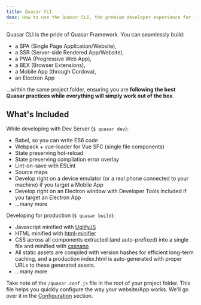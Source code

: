 ```yaml
---
title: Quasar CLI
desc: How to use the Quasar CLI, the premium developer experience for free.
---
```


Quasar CLI is the pride of Quasar Framework. You can seamlessly build:
* a SPA (Single Page Application/Website),
* a SSR (Server-side Rendered App/Website),
* a PWA (Progressive Web App),
* a BEX (Browser Extensions),
* a Mobile App (through Cordova),
* an Electron App

...within the same project folder, ensuring you are **following the best Quasar practices while everything will simply work out of the box**.

<q-btn push no-caps color="brand-primary" icon-right="launch" label="Install Quasar CLI" to="/quasar-cli/installation" class="q-mt-md" />

## What's Included

While developing with Dev Server (`$ quasar dev`):
* Babel, so you can write ES6 code
* Webpack + vue-loader for Vue SFC (single file components)
* State preserving hot-reload
* State preserving compilation error overlay
* Lint-on-save with ESLint
* Source maps
* Develop right on a device emulator (or a real phone connected to your machine) if you target a Mobile App
* Develop right on an Electron window with Developer Tools included if you target an Electron App
* ...many more

Developing for production (`$ quasar build`):
* Javascript minified with [UglifyJS](https://github.com/mishoo/UglifyJS2)
* HTML minified with [html-minifier](https://github.com/kangax/html-minifier)
* CSS across all components extracted (and auto-prefixed) into a single file and minified with [cssnano](https://github.com/ben-eb/cssnano)
* All static assets are compiled with version hashes for efficient long-term caching, and a production index.html is auto-generated with proper URLs to these generated assets.
* ...many more

Take note of the `/quasar.conf.js` file in the root of your project folder. This file helps you quickly configure the way your website/App works. We'll go over it in the [Configuration](/quasar-cli/quasar-conf-js) section.
